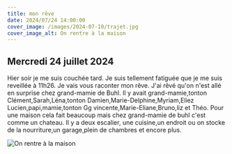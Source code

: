 ```yaml
---
title: mon rêve
date: 2024/07/24 14:00:00
cover_image: /images/2024-07-10/trajet.jpg
cover_image_alt: On rentre à la maison
---
```


## Mercredi 24 juillet 2024 ##
Hier soir je me suis couchée tard.
Je suis tellement fatiguée que je me suis reveillée à 11h26.
Je vais vous raconter mon rêve.
J'ai rêvé qu'on n'est allé en surprise chez grand-mamie de Buhl.
Il y avait grand-mamie,tonton Clément,Sarah,Léna,tonton Damien,Marie-Delphine,Myriam,Eliez Lucien,papi,mamie,tonton Gg vincente,Marie-Eliane,Bruno,liz et Théo.
Pour une maison cela fait beaucoup mais chez grand-mamie de buhl c'est comme un chateau.
Il y a deux escalier, une cuisine,un endroit ou on stocke de la nourriture,un garage,plein de chambres et encore plus.

<div class="block-large">
  <img src="/images/2024-07-10/trajet.jpg" alt="On rentre à la maison">
</div>






